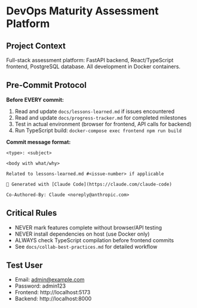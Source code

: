 # DevOps Maturity Assessment Platform

## Project Context
Full-stack assessment platform: FastAPI backend, React/TypeScript frontend, PostgreSQL database. All development in Docker containers.

## Pre-Commit Protocol

**Before EVERY commit:**
1. Read and update `docs/lessons-learned.md` if issues encountered
2. Read and update `docs/progress-tracker.md` for completed milestones
3. Test in actual environment (browser for frontend, API calls for backend)
4. Run TypeScript build: `docker-compose exec frontend npm run build`

**Commit message format:**
```
<type>: <subject>

<body with what/why>

Related to lessons-learned.md #<issue-number> if applicable

🤖 Generated with [Claude Code](https://claude.com/claude-code)

Co-Authored-By: Claude <noreply@anthropic.com>
```

## Critical Rules
- NEVER mark features complete without browser/API testing
- NEVER install dependencies on host (use Docker only)
- ALWAYS check TypeScript compilation before frontend commits
- See `docs/collab-best-practices.md` for detailed workflow

## Test User
- Email: admin@example.com
- Password: admin123
- Frontend: http://localhost:5173
- Backend: http://localhost:8000
